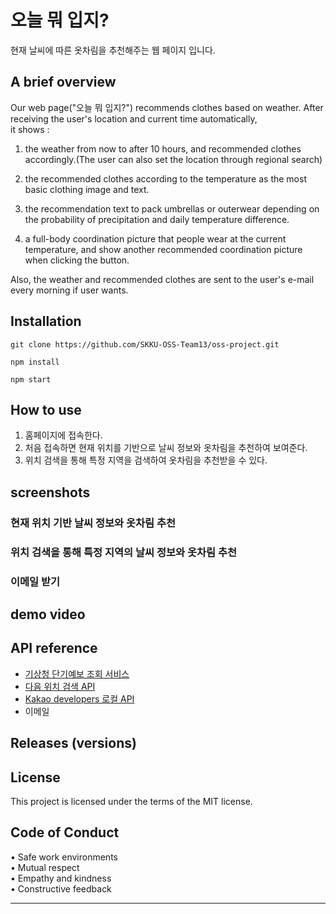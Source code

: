 # 오늘 뭐 입지?

현재 날씨에 따른 옷차림을 추천해주는 웹 페이지 입니다.

## A brief overview

Our web page("오늘 뭐 입지?") recommends clothes based on weather. After receiving the user's location and current time automatically,  
it shows :

1. the weather from now to after 10 hours, and recommended clothes accordingly.(The user can also set the location through regional search)

2. the recommended clothes according to the temperature as the most basic clothing image and text.
3. the recommendation text to pack umbrellas or outerwear depending on the probability of precipitation and daily temperature difference.

4. a full-body coordination picture that people wear at the current temperature, and show another recommended coordination picture when clicking the button.

Also, the weather and recommended clothes are sent to the user's e-mail every morning if user wants.

## Installation

```
git clone https://github.com/SKKU-OSS-Team13/oss-project.git

npm install

npm start
```

## How to use

1. 홈페이지에 접속한다.
2. 처음 접속하면 현재 위치를 기반으로 날씨 정보와 옷차림을 추천하여 보여준다.
3. 위치 검색을 통해 특정 지역을 검색하여 옷차림을 추천받을 수 있다.

## screenshots

### 현재 위치 기반 날씨 정보와 옷차림 추천

### 위치 검색을 통해 특정 지역의 날씨 정보와 옷차림 추천

### 이메일 받기

## demo video

## API reference

- [기상청 단기예보 조회 서비스](https://www.data.go.kr/data/15084084/openapi.do)
- [다음 위치 검색 API](https://postcode.map.daum.net/guide)
- [Kakao developers 로컬 API](https://developers.kakao.com/docs/latest/ko/local/common)
- 이메일

## Releases (versions)

## License

This project is licensed under the terms of the MIT license.

## Code of Conduct

• Safe work environments  
• Mutual respect  
• Empathy and kindness  
• Constructive feedback

---
